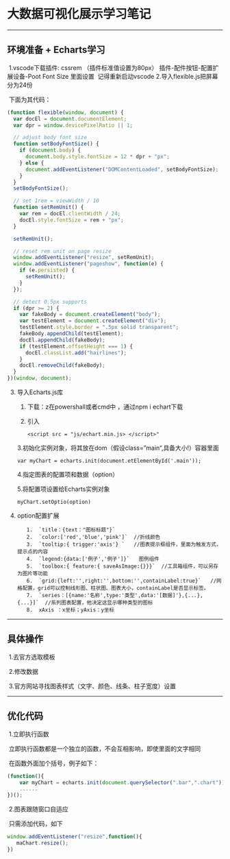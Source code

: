 # **大数据可视化展示学习笔记**

----

## **环境准备 + Echarts学习**

​	 1.vscode下载插件: cssrem （插件标准值设置为80px）
​		插件-配件按钮-配置扩展设备-Poot Font Size 里面设置
​		记得重新启动vscode
​	2.导入flexible.js把屏幕分为24份

​		下面为其代码：

```	javascript
(function flexible(window, document) {
  var docEl = document.documentElement;
  var dpr = window.devicePixelRatio || 1;

  // adjust body font size
  function setBodyFontSize() {
    if (document.body) {
      document.body.style.fontSize = 12 * dpr + "px";
    } else {
      document.addEventListener("DOMContentLoaded", setBodyFontSize);
    }
  }
  setBodyFontSize();

  // set 1rem = viewWidth / 10
  function setRemUnit() {
    var rem = docEl.clientWidth / 24;
    docEl.style.fontSize = rem + "px";
  }

  setRemUnit();

  // reset rem unit on page resize
  window.addEventListener("resize", setRemUnit);
  window.addEventListener("pageshow", function(e) {
    if (e.persisted) {
      setRemUnit();
    }
  });

  // detect 0.5px supports
  if (dpr >= 2) {
    var fakeBody = document.createElement("body");
    var testElement = document.createElement("div");
    testElement.style.border = ".5px solid transparent";
    fakeBody.appendChild(testElement);
    docEl.appendChild(fakeBody);
    if (testElement.offsetHeight === 1) {
      docEl.classList.add("hairlines");
    }
    docEl.removeChild(fakeBody);
  }
})(window, document);

```

  3. 导入Echarts.js库

     1. 下载：z在powershall或者cmd中 ，通过npm i echart下载

     2. 引入

        `<script src = "js/echart.min.js> </script>" 	`   

      3.初始化实例对象，将其放在dom（假设class=”main“,具备大小!）容器里面

        `var myChart = echarts.init(document.etElementById('.main')); `

      4.指定图表的配置项和数据（option）

      5.将配置项设置给Echarts实例对象

        `myChart.setOptio(option)`

  4. option配置扩展

     		1.	`title：{text："图标标题"}`
     		2.	`color:['red','blue','pink']`  //折线颜色
     		3.	`tooltip:{ trigger:'axis'} `   //图表提示框组件，里面为触发方式，提示点的内容
     		4.	`legend:{data:['例子','例子']}`   图例组件
     		5.	`toolbox:{ feature:{ saveAsImage:{}}}`  //工具箱组件，可以另存为图片等功能
     		6.	`grid:{left:'',right:'',bottom:'',containLabel:true}`   //网格配置，grid可以控制线形图、柱状图、图表大小，containLabel是否显示标签。
     		7.	`series：[{name:'名称',type:'类型',data:'[数据]'},{...},{...}]`  //系列图表配置，他决定这显示哪种类型的图标
     		8.	xAxis ：x坐标；yAxis：y坐标

------

## 具体操作

​	1.去官方选取模板

​	2.修改数据

​	3.官方网站寻找图表样式（文字、颜色、线条、柱子宽度）设置

-----

## 优化代码

​	1.立即执行函数

​		立即执行函数都是一个独立的函数，不会互相影响，即使里面的文字相同

​		在函数外面加个括号，例子如下：

```javascript
(function(){
	var myChart = echarts.init(document.querySelector(".bar",".chart"))
	......
})();
```

​	2.图表跟随窗口自适应

​		只需添加代码，如下

```javascript
window.addEventListener("resize",function(){
   maChart.resize(); 
})
```

